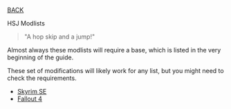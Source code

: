 
[BACK](..)

HSJ Modlists

> "A hop skip and a jump!"

Almost always these modlists will require a base, which is listed in the very beginning of the guide.

These set of modifications will likely work for any list, but you might need to check the requirements.

- [Skyrim SE](./skyrimse)
- [Fallout 4](./fallout4)
